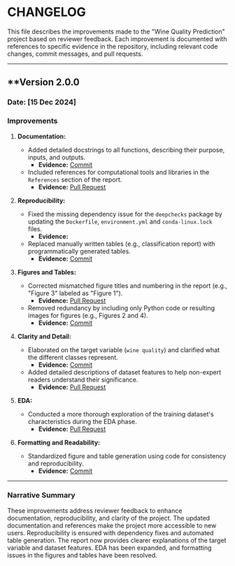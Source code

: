 # CHANGELOG

This file describes the improvements made to the "Wine Quality Prediction" project based on reviewer feedback. Each improvement is documented with references to specific evidence in the repository, including relevant code changes, commit messages, and pull requests.

---

## **Version 2.0.0
### **Date:** [15 Dec 2024]

### **Improvements**
1. **Documentation:**
   - Added detailed docstrings to all functions, describing their purpose, inputs, and outputs.
     - **Evidence:** [Commit](URL)
   - Included references for computational tools and libraries in the `References` section of the report.
     - **Evidence:** [Pull Request](URL)

2. **Reproducibility:**
   - Fixed the missing dependency issue for the `deepchecks` package by updating the `Dockerfile`, `environment.yml` and `conda-linux.lock` files.
     - **Evidence:** [](https://github.com/UBC-MDS/522-wine-quality-32/pull/61)
   - Replaced manually written tables (e.g., classification report) with programmatically generated tables.
     - **Evidence:** [Commit](URL)

3. **Figures and Tables:**
   - Corrected mismatched figure titles and numbering in the report (e.g., "Figure 3" labeled as "Figure 1").
     - **Evidence:** [Pull Request](URL)
   - Removed redundancy by including only Python code or resulting images for figures (e.g., Figures 2 and 4).
     - **Evidence:** [Commit](URL)

4. **Clarity and Detail:**
   - Elaborated on the target variable (`wine quality`) and clarified what the different classes represent.
     - **Evidence:** [Commit](URL)
   - Added detailed descriptions of dataset features to help non-expert readers understand their significance.
     - **Evidence:** [Pull Request](URL)

5. **EDA:**
   - Conducted a more thorough exploration of the training dataset's characteristics during the EDA phase.
     - **Evidence:** [Pull Request](URL)

6. **Formatting and Readability:**
   - Standardized figure and table generation using code for consistency and reproducibility.
     - **Evidence:** [Commit](URL)

---

### **Narrative Summary**

These improvements address reviewer feedback to enhance documentation, reproducibility, and clarity of the project. The updated documentation and references make the project more accessible to new users. Reproducibility is ensured with dependency fixes and automated table generation. The report now provides clearer explanations of the target variable and dataset features. EDA has been expanded, and formatting issues in the figures and tables have been resolved.
